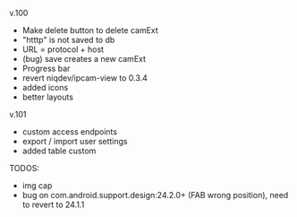 v.100
- Make delete button to delete camExt
- "htttp" is not saved to db
- URL = protocol + host
- (bug) save creates a new camExt
- Progress bar
- revert niqdev/ipcam-view to 0.3.4
- added icons
- better layouts

v.101

- custom access endpoints
- export / import user settings
- added table custom


TODOS:
- img cap
- bug on com.android.support.design:24.2.0+ (FAB wrong position), need to revert to 24.1.1